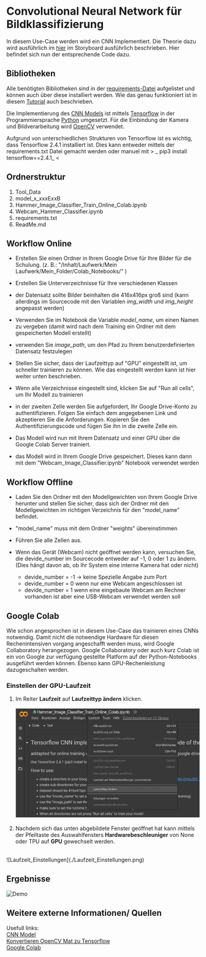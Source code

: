 # Convolutional Neural Network für Bildklassifizierung

In diesem Use-Case werden wird ein CNN Implementiert. Die Theorie dazu wird ausführlich im [hier](https://www.aiav.technikum-wien.at/ai-anwenden) im Storyboard ausführlich beschrieben. Hier befindet sich nun der entsprechende Code dazu.  




## Bibliotheken

Alle benötigten Bibliotheken sind in der [requirements-Datei](./requirements.txt) aufgelistet und können auch über diese installiert werden. Wie das genau funktioniert ist in diesem [Tutorial](https://note.nkmk.me/en/python-pip-install-requirements/) auch beschrieben.  

Die Implementierung des [CNN Models](https://www.tensorflow.org/tutorials/images/classification) ist mittels [Tensorflow](https://www.tensorflow.org/) in der Programmiersprache [Python](https://docs.python.org/3/) umgesetzt. Für die Einbindung der Kamera und Bildverarbeitung wird [OpenCV](https://opencv.org/) verwendet. 

Aufgrund von unterschiedlichen Strukturen von Tensorflow ist es wichtig, dass Tensorflow 2.4.1 installiert ist. Dies kann entweder mittels der requirements.txt Datei gemacht werden oder manuel mit  > _
pip3 install tensorflow==2.4.1_ <

## Ordnerstruktur




1. Tool_Data
2. model_x_xxxExxB
3. Hammer_Image_Classifier_Train_Online_Colab.ipynb
4. Webcam_Hammer_Classifier.ipynb
5. requirements.txt
6. ReadMe.md



## Workflow Online 
- Erstellen Sie einen Ordner in Ihrem Google Drive für Ihre Bilder für die Schulung. (z. B.: "/Inhalt/Laufwerk/Mein Laufwerk/Mein_Folder/Colab_Notebooks/" )
- Erstellen Sie Unterverzeichnisse für Ihre verschiedenen Klassen

- der Datensatz sollte Bilder beinhalten die 416x416px groß sind (kann allerdings im Sourcecode mit den Variablen _img_width_ und _img_height_ angepasst werden)

- Verwenden Sie im Notebook die Variable _model_name_, um einen Namen zu vergeben (damit wird nach dem Training ein Ordner mit dem gespeicherten Modell erstellt)
- verwenden Sie _image_path_, um den Pfad zu Ihrem benutzerdefinierten Datensatz festzulegen

- Stellen Sie sicher, dass der Laufzeittyp auf "GPU" eingestellt ist, um schneller trainieren zu können. Wie das eingestellt werden kann ist hier weiter unten beschrieben. 

- Wenn alle Verzeichnisse eingestellt sind, klicken Sie auf "Run all cells", um Ihr Modell zu trainieren

- in der zweiten Zelle werden Sie aufgefordert, Ihr Google Drive-Konto zu authentifizieren. Folgen Sie einfach dem angegebenen Link und akzeptieren Sie die Anforderungen. Kopieren Sie den Authentifizierungscode und fügen Sie ihn in die zweite Zelle ein. 

- Das Modell wird nun mit Ihrem Datensatz und einer GPU über die Google Colab Server trainiert.

- das Modell wird in Ihrem Google Drive gespeichert. Dieses kann dann mit dem "Webcam_Image_Classifier.ipynb" Notebook verwendet werden




## Workflow Offline
- Laden Sie den Ordner mit den Modellgewichten von Ihrem Google Drive herunter und stellen Sie sicher, dass sich der Ordner mit den Modellgewichten im richtigen Verzeichnis für den "model_name" befindet.

- "model_name" muss mit dem Ordner "weights" übereinstimmen

- Führen Sie alle Zellen aus. 

- Wenn das Gerät (Webcam) nicht geöffnet werden kann, versuchen Sie, die devide_number im Sourcecode entweder auf -1, 0 oder 1 zu ändern. (Dies hängt davon ab, ob Ihr System eine interne Kamera hat oder nicht)
    - devide_number = -1 ->  keine Spezielle Angabe zum Port
    - devide_number = 0 wenn nur eine Webcam angeschlossen ist 
    - devide_number = 1 wenn eine eingebaute Webcam am Rechner vorhanden ist aber eine USB-Webcam verwendet werden soll
    




## Google Colab

Wie schon angesprochen ist in diesem Use-Case das trainieren eines CNNs notwendig. Damit nicht die notwendige Hardware für diesen Rechenintensiven vorgang angeschafft werden muss, wird Google Collaboratory herangezogen. Google Collaboratory oder auch kurz Colab ist ein von Google zur verfügung gestellte Platform auf der Python-Notebooks ausgeführt werden können. Ebenso kann GPU-Rechenleistung dazugeschalten werden. 


### Einstellen der GPU-Laufzeit 
1) Im Reiter **Laufzeit** auf **Laufzeittyp ändern** klicken. 
</br></br>
![Laufzeit-Reiter](./Laufzeit.png) </br> </br> 
2) Nachdem sich das unten abgebildete Fenster geöffnet hat kann mittels der Pfeiltaste des Auswahlfensters **Hardwarebeschleuniger** von None oder TPU auf **GPU** gewechselt werden.   
</br>
![Laufzeit_Einstellungen](./Laufzeit_Einstellungen.png)



## Ergebnisse

![Demo](./Hammer_Example.gif)


## Weitere externe Informationen/ Quellen









Usefull links: <br>
[CNN Model](https://www.tensorflow.org/tutorials/images/classification) </br>
[Konvertieren OpenCV Mat zu Tensorflow](https://stackoverflow.com/questions/40273109/convert-python-opencv-mat-image-to-tensorflow-image-data/40273815)</br>
[Google Colab](https://colab.research.google.com/notebooks/welcome.ipynb?hl=de)